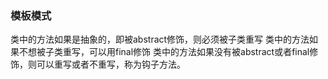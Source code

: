 ### 模板模式
类中的方法如果是抽象的，即被abstract修饰，则必须被子类重写
类中的方法如果不想被子类重写，可以用final修饰
类中的方法如果没有被abstract或者final修饰，则可以重写或者不重写，称为钩子方法。